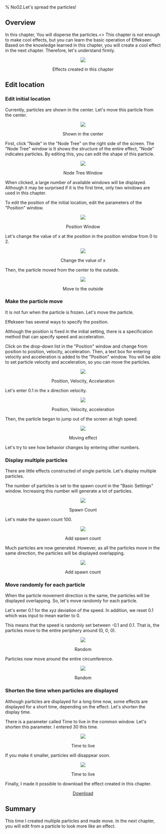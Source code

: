 ﻿% No02.Let's spread the particles!

<div class="main">

## Overview

In this chapter, You will disperse the particles.<>
This chapter is not enough to make cool effects, but you can learn the basic operation of Effekseer.
Based on the knowledge learned in this chapter, you will create a cool effect in the next chapter.
Therefore, let's understand firmly.

<div align="center">
<img src="../../img/Tutorial/02_completed.gif">
<p>Effects created in this chapter</p>
</div>

## Edit location
   
### Edit initial location

Currently, particles are shown in the center. Let's move this particle from the center.

<div align="center">
<img src="../../img/Tutorial/01_square.png">
<p>Shown in the center</p>
</div>

First, click "Node" in the "Node Tree" on the right side of the screen. The "Node Tree" window is
It shows the structure of the entire effect, "Node" indicates particles. By editing this, you can edit the shape of this particle.

<div align="center">
<img src="../../img/Tutorial/02_nodetree.png">
<p>Node Tree Window</p>
</div>

When clicked, a large number of available windows will be displayed. Although it may be surprised if it is the first time,
only two windows are used in this chapter.

To edit the position of the initial location, edit the parameters of the "Position" window.

<div align="center">
<img src="../../img/Tutorial/02_position_en.png">
<p>Position Window</p>
</div>

Let's change the value of x at the position in the position window from 0 to 2.

<div align="center">
<img src="../../img/Tutorial/02_position_input_en.png">
<p>Change the value of x</p>
</div>

Then, the particle moved from the center to the outside.

<div align="center">
<img src="../../img/Tutorial/02_position_input_view.png">
<p>Move to the outside</p>
</div>

### Make the particle move

It is not fun when the particle is frozen. Let's move the particle.

Effekseer has several ways to specify the position.

Although the position is fixed in the initial setting, there is a specification method that can specify speed and acceleration.

Click on the drop-down list in the "Position" window and change from position to position, velocity, acceleration.
Then, a text box for entering velocity and acceleration is added to the "Position" window.
You will be able to set particle velocity and acceleration, so you can move the particles.

<div align="center">
<img src="../../img/Tutorial/02_pva_en.png">
<p>Position, Velocity, Accelaration</p>
</div>

Let's enter 0.1 in the x direction velocity.

<div align="center">
<img src="../../img/Tutorial/02_pva_input_en.png">
<p>Position, Velocity, acceleration</p>
</div>

Then, the particle began to jump out of the screen at high speed.

<div align="center">
<img src="../../img/Tutorial/02_pva.gif">
<p>Moving effect</p>
</div>

Let's try to see how behavior changes by entering other numbers.

### Display multiple particles

There are little effects constructed of single particle.
Let's display multiple particles.

The number of particles is set to the spawn count in the "Basic Settings" window.
Increasing this number will generate a lot of particles.

<div align="center">
<img src="../../img/Tutorial/02_common_en.png">
<p>Spawn Count</p>
</div>

Let's make the spawn count 100.

<div align="center">
<img src="../../img/Tutorial/02_common_count_en.png">
<p>Add spawn count</p>
</div>

Much particles are now generated.
However, as all the particles move in the same direction, the particles will be displayed overlapping.

<div align="center">
<img src="../../img/Tutorial/02_count.gif">
<p>Add spawn count</p>
</div>

### Move randomly for each particle

When the particle movement direction is the same, the particles will be displayed overlapping.
So, let's move randomly for each particle.

Let's enter 0.1 for the xyz deviation of the speed. In addition, we reset 0.1 which was input to mean earlier to 0.

This means that the speed is randomly set between -0.1 and 0.1.
That is, the particles move to the entire periphery around (0, 0, 0).

<div align="center">
<img src="../../img/Tutorial/02_random_input_en.png">
<p>Random</p>
</div>

Particles now move around the entire circumference.

<div align="center">
<img src="../../img/Tutorial/02_random.gif">
<p>Random</p>
</div>

### Shorten the time when particles are displayed

Although particles are displayed for a long time now, some effects are displayed for a short time, depending on the effect.
Let's shorten the display time.

There is a parameter called Time to live in the common window.
Let's shorten this parameter. I entered 30 this time.

<div align="center">
<img src="../../img/Tutorial/02_life_input_en.png">
<p>Time to live</p>
</div>

If you make it smaller, particles will disappear soon.

<div align="center">
<img src="../../img/Tutorial/02_completed.gif">
<p>Time to live</p>
</div>

Finally, I made it possible to download the effect created in this chapter.

<div align="center">
<a href = "../../Sample/02_Sample.zip">Download</a>
</div>

## Summary

This time I created multiple particles and made move.
In the next chapter, you will edit from a particle to look more like an effect.

</div>